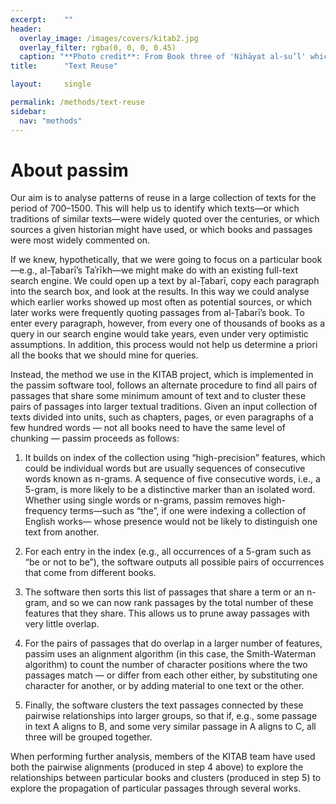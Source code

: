 ```yaml
---
excerpt:	""
header:
  overlay_image: /images/covers/kitab2.jpg
  overlay_filter: rgba(0, 0, 0, 0.45)
  caption: "**Photo credit**: From Book three of 'Nihāyat al-su’l' which gives instructions on using lances. Dated 773/1371 (Add. MS. 18866, f. 113r)"
title:		"Text Reuse"

layout:		single

permalink: /methods/text-reuse
sidebar:
  nav: "methods"
---
```


# About passim

Our aim is to analyse patterns of reuse in a large collection of texts for the period of 700–1500. This will help us  to identify which texts—or which traditions of similar texts—were widely quoted over the centuries, or which sources a given historian might have used, or which books and passages were most widely commented on.

If we knew, hypothetically, that we were going to focus on a particular book—e.g., al-Ṭabarī’s Taʾrīkh—we might make do with an existing full-text search engine. We could open up a text by al-Ṭabarī, copy each paragraph into the search box, and look at the results. In this way we could analyse which earlier works showed up most often as potential sources, or which later works were frequently quoting passages from al-Ṭabarī’s book. To enter every paragraph, however, from every one of thousands of books as a query in our search engine would take years, even under very optimistic assumptions. In addition, this process would not help us determine a priori all the books that we should mine for queries.  

Instead, the method we use in the KITAB project, which is implemented in the passim software tool, follows an alternate procedure to find all pairs of passages that share some minimum amount of text and to cluster these pairs of passages into larger textual traditions. Given an input collection of texts divided into units, such as chapters, pages, or even paragraphs of a few hundred words — not all books need to have the same level of chunking — passim proceeds as follows:

1. It builds on index of the collection using “high-precision” features, which could be individual words but are usually sequences of consecutive words known as n-grams. A sequence of five consecutive words, i.e., a 5-gram, is more likely to be a distinctive marker than an isolated word. Whether using single words or n-grams, passim removes high-frequency terms—such as “the”, if one were indexing a collection of English works— whose presence would not be likely to distinguish one text from another.

2. For each entry in the index (e.g., all occurrences of a 5-gram such as “be or not to be”), the software outputs all possible pairs of occurrences that come from different books.

3. The software then sorts this list of passages that share a term or an n-gram, and so we can now rank passages by the total number of these features that they share. This allows us to prune away passages with very little overlap.

4. For the pairs of passages that do overlap in a larger number of features, passim uses an alignment algorithm (in this case, the Smith-Waterman algorithm) to count the number of character positions where the two passages match — or differ from each other either, by substituting one character for another, or by adding material to one text or the other.

5. Finally, the software clusters the text passages connected by these pairwise relationships into larger groups, so that if, e.g., some passage in text A aligns to B, and some very similar passage in A aligns to C, all three will be grouped together.

When performing further analysis, members of the KITAB team have used both the pairwise alignments (produced in step 4 above) to explore the relationships between particular books and clusters (produced in step 5) to explore the propagation of particular passages through several works.



